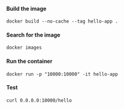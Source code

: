 
#### Build the image
```
docker build --no-cache --tag hello-app .
```

#### Search for the image
```
docker images
```

#### Run the container
```
docker run -p "10000:10000" -it hello-app
```

#### Test
```
curl 0.0.0.0:10000/hello
```


